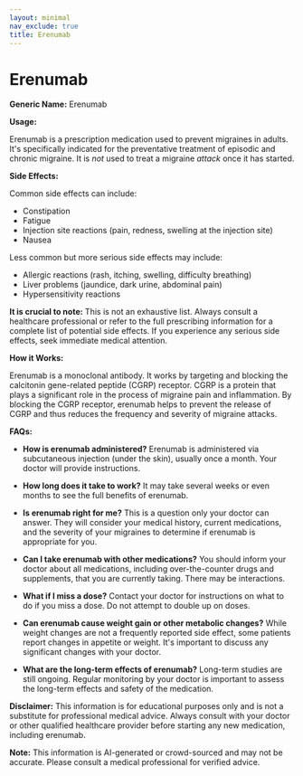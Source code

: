 ```yaml
---
layout: minimal
nav_exclude: true
title: Erenumab
---
```


# Erenumab

**Generic Name:** Erenumab

**Usage:**

Erenumab is a prescription medication used to prevent migraines in adults.  It's specifically indicated for the preventative treatment of episodic and chronic migraine.  It is *not* used to treat a migraine *attack* once it has started.

**Side Effects:**

Common side effects can include:

* Constipation
* Fatigue
* Injection site reactions (pain, redness, swelling at the injection site)
* Nausea

Less common but more serious side effects may include:

* Allergic reactions (rash, itching, swelling, difficulty breathing)
* Liver problems (jaundice, dark urine, abdominal pain)
* Hypersensitivity reactions


**It is crucial to note:** This is not an exhaustive list.  Always consult a healthcare professional or refer to the full prescribing information for a complete list of potential side effects.  If you experience any serious side effects, seek immediate medical attention.


**How it Works:**

Erenumab is a monoclonal antibody.  It works by targeting and blocking the calcitonin gene-related peptide (CGRP) receptor.  CGRP is a protein that plays a significant role in the process of migraine pain and inflammation. By blocking the CGRP receptor, erenumab helps to prevent the release of CGRP and thus reduces the frequency and severity of migraine attacks.


**FAQs:**

* **How is erenumab administered?** Erenumab is administered via subcutaneous injection (under the skin), usually once a month.  Your doctor will provide instructions.

* **How long does it take to work?** It may take several weeks or even months to see the full benefits of erenumab.

* **Is erenumab right for me?**  This is a question only your doctor can answer.  They will consider your medical history, current medications, and the severity of your migraines to determine if erenumab is appropriate for you.

* **Can I take erenumab with other medications?**  You should inform your doctor about all medications, including over-the-counter drugs and supplements, that you are currently taking.  There may be interactions.

* **What if I miss a dose?** Contact your doctor for instructions on what to do if you miss a dose.  Do not attempt to double up on doses.

* **Can erenumab cause weight gain or other metabolic changes?**  While weight changes are not a frequently reported side effect, some patients report changes in appetite or weight.  It's important to discuss any significant changes with your doctor.

* **What are the long-term effects of erenumab?**  Long-term studies are still ongoing.  Regular monitoring by your doctor is important to assess the long-term effects and safety of the medication.


**Disclaimer:** This information is for educational purposes only and is not a substitute for professional medical advice.  Always consult with your doctor or other qualified healthcare provider before starting any new medication, including erenumab.


**Note:** This information is AI-generated or crowd-sourced and may not be accurate. Please consult a medical professional for verified advice.